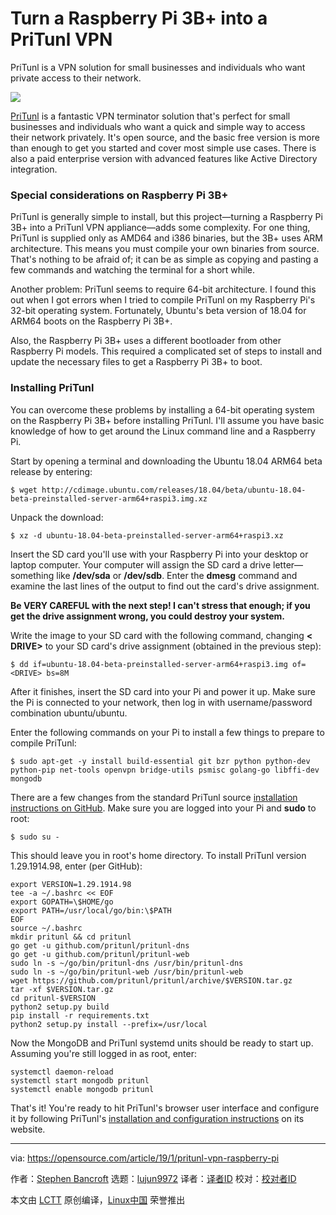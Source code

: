 [#]: collector: (lujun9972)
[#]: translator: ( )
[#]: reviewer: ( )
[#]: publisher: ( )
[#]: url: ( )
[#]: subject: (Turn a Raspberry Pi 3B+ into a PriTunl VPN)
[#]: via: (https://opensource.com/article/19/1/pritunl-vpn-raspberry-pi)
[#]: author: (Stephen Bancroft https://opensource.com/users/stevereaver)

Turn a Raspberry Pi 3B+ into a PriTunl VPN
======
PriTunl is a VPN solution for small businesses and individuals who want private access to their network.

![](https://opensource.com/sites/default/files/styles/image-full-size/public/lead-images/life-raspberrypi_0.png?itok=Kczz87J2)

[PriTunl][1] is a fantastic VPN terminator solution that's perfect for small businesses and individuals who want a quick and simple way to access their network privately. It's open source, and the basic free version is more than enough to get you started and cover most simple use cases. There is also a paid enterprise version with advanced features like Active Directory integration.

### Special considerations on Raspberry Pi 3B+

PriTunl is generally simple to install, but this project—turning a Raspberry Pi 3B+ into a PriTunl VPN appliance—adds some complexity. For one thing, PriTunl is supplied only as AMD64 and i386 binaries, but the 3B+ uses ARM architecture. This means you must compile your own binaries from source. That's nothing to be afraid of; it can be as simple as copying and pasting a few commands and watching the terminal for a short while.

Another problem: PriTunl seems to require 64-bit architecture. I found this out when I got errors when I tried to compile PriTunl on my Raspberry Pi's 32-bit operating system. Fortunately, Ubuntu's beta version of 18.04 for ARM64 boots on the Raspberry Pi 3B+.

Also, the Raspberry Pi 3B+ uses a different bootloader from other Raspberry Pi models. This required a complicated set of steps to install and update the necessary files to get a Raspberry Pi 3B+ to boot.

### Installing PriTunl

You can overcome these problems by installing a 64-bit operating system on the Raspberry Pi 3B+ before installing PriTunl. I'll assume you have basic knowledge of how to get around the Linux command line and a Raspberry Pi.

Start by opening a terminal and downloading the Ubuntu 18.04 ARM64 beta release by entering:

```
$ wget http://cdimage.ubuntu.com/releases/18.04/beta/ubuntu-18.04-beta-preinstalled-server-arm64+raspi3.img.xz
```

Unpack the download:

```
$ xz -d ubuntu-18.04-beta-preinstalled-server-arm64+raspi3.xz
```

Insert the SD card you'll use with your Raspberry Pi into your desktop or laptop computer. Your computer will assign the SD card a drive letter—something like **/dev/sda** or **/dev/sdb**. Enter the **dmesg** command and examine the last lines of the output to find out the card's drive assignment.

**Be VERY CAREFUL with the next step! I can't stress that enough; if you get the drive assignment wrong, you could destroy your system.**

Write the image to your SD card with the following command, changing **< DRIVE>** to your SD card's drive assignment (obtained in the previous step):

```
$ dd if=ubuntu-18.04-beta-preinstalled-server-arm64+raspi3.img of=<DRIVE> bs=8M
```

After it finishes, insert the SD card into your Pi and power it up. Make sure the Pi is connected to your network, then log in with username/password combination ubuntu/ubuntu.

Enter the following commands on your Pi to install a few things to prepare to compile PriTunl:

```
$ sudo apt-get -y install build-essential git bzr python python-dev python-pip net-tools openvpn bridge-utils psmisc golang-go libffi-dev mongodb
```

There are a few changes from the standard PriTunl source [installation instructions on GitHub][2]. Make sure you are logged into your Pi and **sudo** to root:

```
$ sudo su -
```

This should leave you in root's home directory. To install PriTunl version 1.29.1914.98, enter (per GitHub):

```
export VERSION=1.29.1914.98
tee -a ~/.bashrc << EOF
export GOPATH=\$HOME/go
export PATH=/usr/local/go/bin:\$PATH
EOF
source ~/.bashrc
mkdir pritunl && cd pritunl
go get -u github.com/pritunl/pritunl-dns
go get -u github.com/pritunl/pritunl-web
sudo ln -s ~/go/bin/pritunl-dns /usr/bin/pritunl-dns
sudo ln -s ~/go/bin/pritunl-web /usr/bin/pritunl-web
wget https://github.com/pritunl/pritunl/archive/$VERSION.tar.gz
tar -xf $VERSION.tar.gz
cd pritunl-$VERSION
python2 setup.py build
pip install -r requirements.txt
python2 setup.py install --prefix=/usr/local
```

Now the MongoDB and PriTunl systemd units should be ready to start up. Assuming you're still logged in as root, enter:

```
systemctl daemon-reload
systemctl start mongodb pritunl
systemctl enable mongodb pritunl
```

That's it! You're ready to hit PriTunl's browser user interface and configure it by following PriTunl's [installation and configuration instructions][3] on its website.

--------------------------------------------------------------------------------

via: https://opensource.com/article/19/1/pritunl-vpn-raspberry-pi

作者：[Stephen Bancroft][a]
选题：[lujun9972][b]
译者：[译者ID](https://github.com/译者ID)
校对：[校对者ID](https://github.com/校对者ID)

本文由 [LCTT](https://github.com/LCTT/TranslateProject) 原创编译，[Linux中国](https://linux.cn/) 荣誉推出

[a]: https://opensource.com/users/stevereaver
[b]: https://github.com/lujun9972
[1]: https://pritunl.com/
[2]: https://github.com/pritunl/pritunl
[3]: https://docs.pritunl.com/docs/configuration-5
